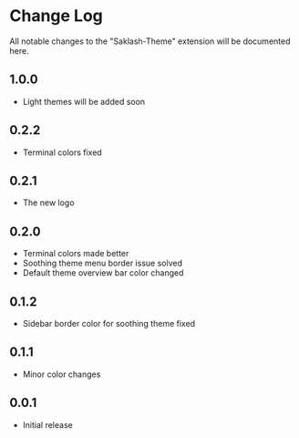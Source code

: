 # Change Log

All notable changes to the "Saklash-Theme" extension will be documented here. 

## 1.0.0

- Light themes will be added soon

## 0.2.2

- Terminal colors fixed

## 0.2.1

- The new logo

## 0.2.0

- Terminal colors made better
- Soothing theme menu border issue solved
- Default theme overview bar color changed

## 0.1.2

- Sidebar border color for soothing theme fixed

## 0.1.1

- Minor color changes

## 0.0.1

- Initial release
